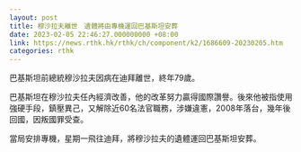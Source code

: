 ```yaml
---
layout: post
title: 穆沙拉夫離世　遺體將由專機運回巴基斯坦安葬
date: 2023-02-05 22:46:27.000000000 +08:00
link: https://news.rthk.hk/rthk/ch/component/k2/1686609-20230205.htm
categories: rthk
---
```


巴基斯坦前總統穆沙拉夫因病在迪拜離世，終年79歲。

巴基斯坦在穆沙拉夫任內經濟改善，他的改革努力贏得國際讚譽。後來他被指使用強硬手段，鎮壓異己，又解除近60名法官職務，涉嫌違憲，2008年落台，幾年後回國，因叛國罪受查。

當局安排專機，星期一飛往迪拜，將穆沙拉夫的遺體運回巴基斯坦安葬。
